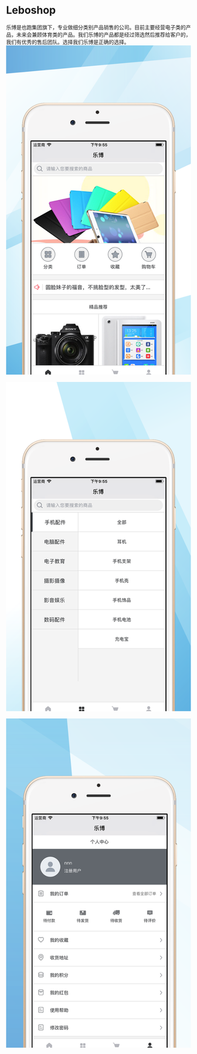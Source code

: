 # Leboshop

乐博是也跑集团旗下，专业做细分类别产品销售的公司。目前主要经营电子类的产品，未来会兼顾体育类的产品。我们乐博的产品都是经过筛选然后推荐给客户的，
我们有优秀的售后团队。选择我们乐博是正确的选择。
 ![image](https://github.com/neozzx/Leboshop/raw/master/LeboShopping/LeboShopping/3.png)
 ![image](https://github.com/neozzx/Leboshop/raw/master/LeboShopping/LeboShopping/4.png)
 ![image](https://github.com/neozzx/Leboshop/raw/master/LeboShopping/LeboShopping/5.png)
